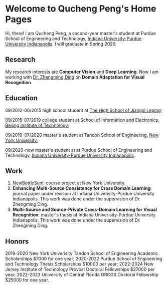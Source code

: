 # Welcome to Qucheng Peng's Home Pages

Hi, there! I am Qucheng Peng, a second-year master's student at Purdue School of Engineering and Technology, [Indiana University-Purdue University Indianapolis](https://www.iupui.edu). I will graduate in Spring 2020.

## Research

My research interests are **Computer Vision** and **Deep Learning**. Now I am working with [Dr. Zhengming Ding](https://allanding.github.io) on **Domain Adaptation for Visual Recognition**.

## Education

09/2012-06/2015       high school student at [The High School of Jiangxi Leping](https://www.facebook.com/江西省乐平中学The-High-school-of-Jiangxi-leping-615976005079805/photos/);

09/2015-07/2019       college student at School of Information and Electronics, [Beijing Institute of Technology](http://www.bit.edu.cn);

09/2019-07/2020       master's student at Tandon School of Engineering, [New York University](http://www.nyu.edu);

09/2020-now           master's student at at Purdue School of Engineering and Technology, [Indiana University-Purdue University Indianapolis](https://www.iupui.edu).


## Work
1. [NewBottleSum](https://github.com/davidpqc1231/NewBottleSum): course project at New York University.
2. **Enhancing Multi-Source Consistency for Cross Domain Learning**: journal paper under revision at Indiana Univerisity-Purdue University Indianapolis. This work was done under the supervision of Dr. Zhengming Ding.
3. **Multi-Source and Source-Private Cross-Domain Learning for Visual Recognition**: master's thesis at Indiana Univerisity-Purdue University Indianapolis. This work was done under the supervision of Dr. Zhengming Ding.

## Honors
2019-2020 New York Univerisity Tandon School of Engineering Academic Scholarships $7000 for one year;
2020-2022 Purdue School of Engineering and Technology Thesis Scholarships $10000 per year;
2022-2024 New Jersey Institute of Technology Provost Doctoral Fellowships $27000 per year;
2022-2023 University of Central Florida ORCGS Doctoral Fellowship $25000 for one year.
